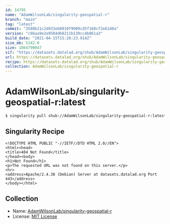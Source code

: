 ```yaml
---
id: 14795
name: "AdamWilsonLab/singularity-geospatial-r"
branch: "main"
tag: "latest"
commit: "3580b21c2d933eb0910f9909cd5f160cf2e61d0a"
version: "c9baa9e2e9584d68211b139cc4b861a3"
build_date: "2021-04-15T15:28:23.914Z"
size_mb: 5142.0
size: 1864790047
sif: "https://datasets.datalad.org/shub/AdamWilsonLab/singularity-geospatial-r/latest/2021-04-15-3580b21c-c9baa9e2/c9baa9e2e9584d68211b139cc4b861a3.sif"
url: https://datasets.datalad.org/shub/AdamWilsonLab/singularity-geospatial-r/latest/2021-04-15-3580b21c-c9baa9e2/
recipe: https://datasets.datalad.org/shub/AdamWilsonLab/singularity-geospatial-r/latest/2021-04-15-3580b21c-c9baa9e2/Singularity
collection: AdamWilsonLab/singularity-geospatial-r
---
```


# AdamWilsonLab/singularity-geospatial-r:latest

```bash
$ singularity pull shub://AdamWilsonLab/singularity-geospatial-r:latest
```

## Singularity Recipe

```singularity
<!DOCTYPE HTML PUBLIC "-//IETF//DTD HTML 2.0//EN">
<html><head>
<title>404 Not Found</title>
</head><body>
<h1>Not Found</h1>
<p>The requested URL was not found on this server.</p>
<hr>
<address>Apache/2.4.38 (Debian) Server at datasets.datalad.org Port 443</address>
</body></html>
```

## Collection

 - Name: [AdamWilsonLab/singularity-geospatial-r](https://github.com/AdamWilsonLab/singularity-geospatial-r)
 - License: [MIT License](https://api.github.com/licenses/mit)

